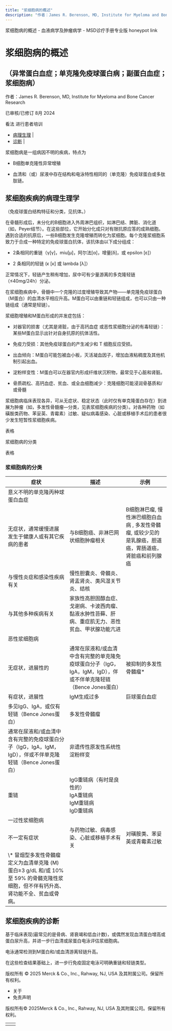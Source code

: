 ```yaml
---
title: "浆细胞病的概述"
description: "作者：James R. Berenson, MD, Institute for Myeloma and Bone Cancer Research"
---
```


﻿浆细胞病的概述 \- 血液病学及肿瘤病学 \- MSD诊疗手册专业版 honeypot link

# 浆细胞病的概述

## （异常蛋白血症；单克隆免疫球蛋白病；副蛋白血症；浆细胞病）

作者：James R. Berenson, MD, Institute for Myeloma and Bone Cancer Research

已审核/已修订 8月 2024

看法 进行患者培训

- [病理生理](#病理生理_v976004_zh) \|
- [诊断](#诊断_v8940720_zh) \|

浆细胞病是一组病因不明的疾病，特点为

- B细胞单克隆性异常增殖

- 血清和（或）尿液中存在结构和电泳特性相同的（单克隆）免疫球蛋白或多肽肽链。


## 浆细胞疾病的病理生理学

（免疫球蛋白结构特征和分类，见抗体。）

在骨髓形成后，未分化的B细胞进入外周淋巴组织，如淋巴结、脾脏、消化道（如，Peyer结节）。在这些部位，它开始分化成只对有限抗原应答的成熟细胞。遇到合适的抗原后，一些B细胞发生克隆增殖而转化为浆细胞。每个克隆浆细胞系致力于合成一种特定的免疫球蛋白抗体，该抗体由以下成分组成：

- 2条相同的重链（γ\[γ\]，miu\[μ\]，阿尔法\[α\]，增量\[δ\]，或 epsilon \[ε\]）

- 2 条相同的轻链 (κ \[κ\] 或 lambda \[λ\]）


正常情况下，轻链产生稍有增加，尿中可有少量游离的多克隆轻链（≤40mg/24h）分泌。

在浆细胞疾病中，骨髓中一个克隆的过度增殖导致其产物——单克隆免疫球蛋白（M蛋白）的血清水平相应升高。M蛋白可以由重链和轻链组成，也可以只由一种链组成（通常是轻链）。

浆细胞增殖和M蛋白形成的并发症包括：

- 对器官的损害（尤其是肾脏，由于高钙血症 或恶性浆细胞分泌的有毒轻链）：某些M蛋白显示出针对自身抗原的抗体活性。

- 免疫力受损：其他免疫球蛋白的产生减少和 T 细胞反应受损。

- 出血倾向：M蛋白可能包被血小板，灭活凝血因子，增加血液粘稠度及其他机制引起出血。

- 淀粉样变性：M蛋白可以在器官内形成纤维状沉积物，最常见于心脏和肾脏。

- 骨质疏松、高钙血症、贫血、或全血细胞减少：克隆细胞可能浸润骨基质和/或骨髓


浆细胞病临床表现各异，可从无症状、稳定状态（此时仅有单克隆蛋白存在）到进展为肿瘤（如，多发性骨髓瘤—分类，见表浆细胞疾病的分类）。对各种药物（如磺胺类药物、苯妥英、青霉素）过敏、疑似病毒感染、心脏或移植手术后的患者很少发生短暂性浆细胞疾病。

表格

浆细胞病的分类

表格

### 浆细胞病的分类

| 症状 | 描述 | 示例 |
| --- | --- | --- |
| 意义不明的单克隆丙种球蛋白血症 |
| 无症状，通常缓慢进展<br>发生于健康人或有其它疾病的患者 | 与B细胞癌、非淋巴网状细胞肿瘤相关 | B细胞淋巴瘤, 慢性淋巴细胞白血病 , 多发性骨髓瘤, 或较少见的是乳腺癌，胆道癌，胃肠道癌，肾脏癌和前列腺癌 |
| 与慢性炎症和感染性疾病有关 | 慢性胆囊炎、骨髓炎、肾盂肾炎、类风湿关节炎、结核 |
| 与其他多种疾病有关 | 家族性高胆固醇血症、戈谢病、卡波西肉瘤、黏液水肿性苔藓、肝病、重症肌无力、恶性贫血、甲状腺功能亢进 |
| 恶性浆细胞病 |
| 无症状，进展性的 | 通常在尿液和/或血清中含有完整的单克隆免疫球蛋白分子（IgG，IgA，IgM，IgD），伴或不伴单克隆轻链（Bence Jones蛋白） | 被抑制的多发性骨髓瘤\* |
| 有症状，进展性 | IgM生成过多 | 巨球蛋白血症 |
| 多见IgG、IgA，或仅有轻链（Bence Jones蛋白） | 多发性骨髓瘤 |
| 通常在尿液和/或血清中含有完整的免疫球蛋白分子（IgG，IgA，IgM，IgD），伴或不伴单克隆轻链（Bence Jones蛋白） | 非遗传性原发性系统性淀粉样变 |
| 重链 | IgG重链病（有时是良性的）<br>IgA重链病<br>IgM重链病<br>IgD重链病 |
| 一过性浆细胞病 |
| 不一定有症状 | 与药物过敏、病毒感染、心脏或移植手术有关 | 对磺胺类、苯妥英或青霉素过敏 |
| \\* 冒烟型多发性骨髓瘤定义为血清单克隆 (M) 蛋白≥3 g/dL 和/或 10% 至 59% 的骨髓克隆性浆细胞，但不伴有钙升高、肾功能不全、贫血或骨病。 |

## 浆细胞疾病的诊断

基于临床表现(最常见的是骨病、肾衰竭和低血计数)，或偶然发现血清蛋白增高或蛋白尿升高，并进一步行血清或尿蛋白电泳评估浆细胞病。

电泳通常检测到M蛋白和/或血清游离轻链升高。

在这些检查结果基础上，进一步行免疫固定电泳可明确重链和轻链类型。



版权所有 © 2025
Merck & Co., Inc., Rahway, NJ, USA 及其附属公司。保留所有权利。

- 关于
- 免责声明

版权所有© 2025Merck & Co., Inc., Rahway, NJ, USA 及其附属公司。保留所有权利。

|     |     |
| --- | --- |
|  |  |